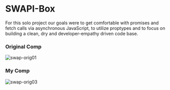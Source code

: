 # SWAPI-Box

For this solo project our goals were to get comfortable with promises and fetch calls via asynchronous JavaScript, to utilize proptypes and to focus on building a clean, dry and developer-empathy driven code base.


### Original Comp

![swap-orig01](https://user-images.githubusercontent.com/11744547/40002547-4e09ad3e-574e-11e8-9f13-5cbf8c9a3abc.png)


### My Comp

![swap-orig03](https://user-images.githubusercontent.com/11744547/40002685-a37162c6-574e-11e8-97a2-1ac1272a4f82.png)

